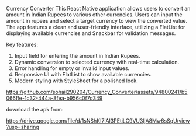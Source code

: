 Currency Converter
This React Native application allows users to convert an amount in Indian Rupees to various other currencies. Users can input the amount in rupees and select a target currency to view the converted value. The app features a clean and user-friendly interface, utilizing a FlatList for displaying available currencies and Snackbar for validation messages.

Key features:
1. Input field for entering the amount in Indian Rupees.
2. Dynamic conversion to selected currency with real-time calculation.
3. Error handling for empty or invalid input values.
4. Responsive UI with FlatList to show available currencies.
5. Modern styling with StyleSheet for a polished look.


https://github.com/sohail290204/Currency_Converter/assets/94800241/b5066ffe-1c32-444a-8fea-b956c0f7d349

download the apk from: 

https://drive.google.com/file/d/1sNShKI7iAl3PEtiLC9VU3ljA8Mw6sSqU/view?usp=sharing


